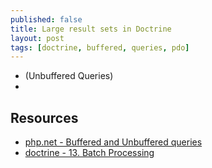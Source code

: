 ```yaml
---
published: false
title: Large result sets in Doctrine
layout: post
tags: [doctrine, buffered, queries, pdo]
---
```

* (Unbuffered Queries)
* 

## Resources

* [php.net - Buffered and Unbuffered queries](https://secure.php.net/manual/en/mysqlinfo.concepts.buffering.php)
* [doctrine - 13. Batch Processing](https://doctrine-orm.readthedocs.org/projects/doctrine-orm/en/latest/reference/batch-processing.html)